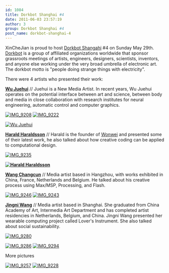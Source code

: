 ```yaml
---
id: 1084
title: Dorkbot Shanghai #4
date: 2011-06-03 23:57:19
author: 3
group: Dorkbot Shanghai #4
post_name: dorkbot-shanghai-4
---
```


XinCheJian is proud to host [Dorkbot Shangahi](http://dorkbot.org/dorkbotshanghai/) #4 on Sunday May 29th. [Dorkbot](http://en.wikipedia.org/wiki/Dorkbot) is a group of affiliated organizations worldwide that sponsor grassroots meetings of artists, engineers, designers, scientists, inventors, and anyone else working under the very broad umbrella of electronic art. The dorkbot motto is "people doing strange things with electricity".

There were 4 artists who presented their work:

**[Wu Juehui](http://www.artlinkart.com/en/artist/overview/07cbsAt)** // Juehui is a New Media Artist. In recent years, Wu Juehui operates on the potential interface between art and science, between body and media in close collaboration with research institutes for neural engineering, automatic control and computer graphics.

[![](http://xinchejian.com/wp-content/uploads/2011/06/IMG_9208-600x400.jpg "IMG_9208")](http://xinchejian.com/?attachment%5Fid=1086) [![](http://xinchejian.com/wp-content/uploads/2011/06/IMG_9222-600x400.jpg "IMG_9222")](http://xinchejian.com/?attachment%5Fid=1096) 

[![](http://dorkbot.org/dorkbotshanghai/wp-content/uploads/wujuehui.png "Wu Juehui")](http://dorkbot.org/dorkbotshanghai/wp-content/uploads/wujuehui.png)

[**Harald Haraldsson**](http://wonwei.com) // Harald is the founder of [Wonwei](http://wonwei.com/) and presented some of their latest work, he also talked about how creative coding can be applied to computational design.

[![](http://xinchejian.com/wp-content/uploads/2011/06/IMG_9235-600x400.jpg "IMG_9235")](http://xinchejian.com/?attachment%5Fid=1099) 

**[![](http://dorkbot.org/dorkbotshanghai/wp-content/uploads/haraldharaldsson.jpg "Harald Haraldsson")](http://dorkbot.org/dorkbotshanghai/wp-content/uploads/haraldharaldsson.jpg)** 

[**Wang Changcun**](http://httpwang.net) // Media artist based in Hangzhou, with works exhibited in China, France, Netherlands and Belgium. He talked about his creative process using Max/MSP, Processing, and Flash.

[![](http://xinchejian.com/wp-content/uploads/2011/06/IMG_9246-600x400.jpg "IMG_9246")](http://xinchejian.com/?attachment%5Fid=1094) [![](http://xinchejian.com/wp-content/uploads/2011/06/IMG_9243-600x400.jpg "IMG_9243")](http://xinchejian.com/?attachment%5Fid=1102) 

**[Jingni Wang](http://blog.sina.com.cn/niniwhatever)** // Media artist based in Shanghai. She graduated from China Academy of Art, Intermedia Art Department and has completed artist residencies in Netherlands, Belgium, and China. Jingni Wang presented her wearable computing project called Lover's Instrument. She also talked about social sustainability.

[![](http://xinchejian.com/wp-content/uploads/2011/06/IMG_92801-266x400.jpg "IMG_9280")](http://xinchejian.com/?attachment%5Fid=1100)

[![](http://xinchejian.com/wp-content/uploads/2011/06/IMG_9286-600x400.jpg "IMG_9286")](http://xinchejian.com/?attachment%5Fid=1098) [![](http://xinchejian.com/wp-content/uploads/2011/06/IMG_9294-600x400.jpg "IMG_9294")](http://xinchejian.com/?attachment%5Fid=1106) 

More pictures

[![](http://xinchejian.com/wp-content/uploads/2011/06/IMG_9257-600x400.jpg "IMG_9257")](http://xinchejian.com/?attachment%5Fid=1092) [![](http://xinchejian.com/wp-content/uploads/2011/06/IMG_9228-600x400.jpg "IMG_9228")](http://xinchejian.com/?attachment%5Fid=1095)